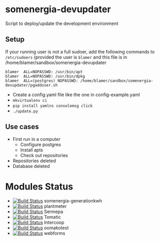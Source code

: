 # somenergia-devupdater


Script to deploy/update the development environment

## Setup

If your running user is not a full sudoer,
add the following commands to `/etc/sudoers`
(provided the user is `blamer` and this file is in /home/blamer/sandbox/somenergia-devupdater

```
blamer  ALL=NOPASSWD: /usr/bin/apt
blamer  ALL=NOPASSWD: /usr/bin/dpkg
blamer  ALL=(postgres) NOPASSWD: /home/blamer/sandbox/somenergia-devupdater/pgadduser.sh
```

- Create a config.yaml file like the one in config-example.yaml
- `mkvirtualenv ci`
- `pip install yamlns consolemsg click`
- `./update.py`




## Use cases

- First run in a computer
    - Configure postgres
    - Install apts
    - Check out repositories
- Repositories deleted
- Database deleted

# Modules Status


- [![Build Status](https://travis-ci.org/Som-Energia/somenergia-generationkwh.svg?branch=master)](https://travis-ci.org/Som-Energia/somenergia-generationkwh) somenergia-generationkwh
- [![Build Status](https://travis-ci.org/Som-Energia/plantmeter.svg?branch=master)](https://travis-ci.org/Som-Energia/plantmeter) plantmeter
- [![Build Status](https://travis-ci.org/Som-Energia/sermepa.svg?branch=master)](https://travis-ci.org/Som-Energia/sermepa) Sermepa
- [![Build Status](https://travis-ci.org/Som-Energia/somenergia-tomatic.svg?branch=master)](https://travis-ci.org/Som-Energia/somenergia-tomatic) Tomatic
- [![Build Status](https://travis-ci.org/Som-Energia/intercoop.svg?branch=master)](https://travis-ci.org/Som-Energia/intercoop) Intercoop
- [![Build Status](https://travis-ci.org/Som-Energia/somenergia-oomakotest.svg?branch=master)](https://travis-ci.org/Som-Energia/somenergia-oomakotest) oomakotest
- [![Build Status](https://travis-ci.org/Som-Energia/webforms.svg?branch=master)](https://travis-ci.org/Som-Energia/webforms) webforms

